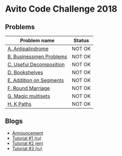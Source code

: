 # Avito Code Challenge 2018

## Problems

|Problem name|Status|
|------------|---------|
| [A. Antipalindrome](problems/A._Antipalindrome.md)|NOT OK|
| [B. Businessmen Problems](problems/B._Businessmen_Problems.md)|NOT OK|
| [C. Useful Decomposition](problems/C._Useful_Decomposition.md)|NOT OK|
| [D. Bookshelves](problems/D._Bookshelves.md)|NOT OK|
| [E. Addition on Segments](problems/E._Addition_on_Segments.md)|NOT OK|
| [F. Round Marriage](problems/F._Round_Marriage.md)|NOT OK|
| [G. Magic multisets](problems/G._Magic_multisets.md)|NOT OK|
| [H. K Paths](problems/H._K_Paths.md)|NOT OK|
## Blogs

- [Announcement](blogs/Announcement.md)
- [Tutorial #1 (ru)](blogs/Tutorial_1_(ru).md)
- [Tutorial #2 (en)](blogs/Tutorial_2_(en).md)
- [Tutorial #3 (ru)](blogs/Tutorial_3_(ru).md)
